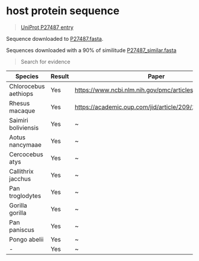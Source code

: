 # host protein sequence

> [UniProt P27487 entry](https://www.uniprot.org/uniprotkb/P27487/entry)

Sequence downloaded to [P27487.fasta](./P27487.fasta).


Sequences downloaded with a 90% of similitude [P27487_similar.fasta](./P27487_similar.fasta)


> Search for evidence

| Species             | Result | Paper                                                               |
| ------------------- | ------ | ------------------------------------------------------------------- |
| Chlorocebus aethiops| Yes    | https://www.ncbi.nlm.nih.gov/pmc/articles/PMC7706928/               |
| Rhesus macaque      | Yes    | https://academic.oup.com/jid/article/209/2/236/829418               |
| Saimiri boliviensis | Yes    | \~                                                                  |
| Aotus nancymaae     | Yes    | \~                                                                  |
| Cercocebus atys     | Yes    | \~                                                                  |
| Callithrix jacchus  | Yes    | \~                                                                  |
| Pan troglodytes     | Yes    | \~                                                                  |
| Gorilla gorilla     | Yes    | \~                                                                  |
| Pan paniscus        | Yes    | \~                                                                  |
| Pongo abelii        | Yes    | \~                                                                  |
| -                   | Yes    | \~                                                                  |
